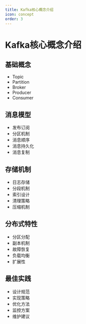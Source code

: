 ```yaml
---
title: Kafka核心概念介绍
icon: concept
order: 3
---
```


# Kafka核心概念介绍

## 基础概念
- Topic
- Partition
- Broker
- Producer
- Consumer

## 消息模型
- 发布订阅
- 分区机制
- 消息顺序
- 消息持久化
- 消息复制

## 存储机制
- 日志存储
- 分段机制
- 索引设计
- 清理策略
- 压缩机制

## 分布式特性
- 分区分配
- 副本机制
- 故障恢复
- 负载均衡
- 扩展性

## 最佳实践
- 设计规范
- 实现策略
- 优化方法
- 监控方案
- 维护建议
